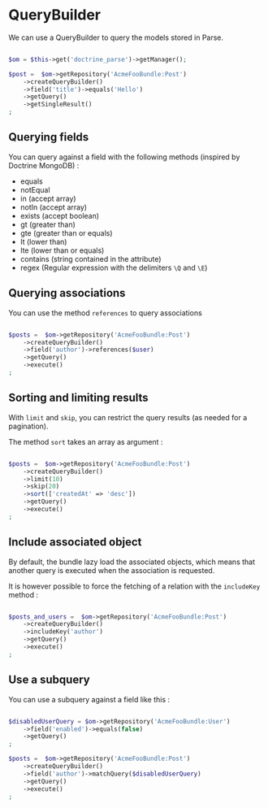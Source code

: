 # QueryBuilder

We can use a QueryBuilder to query the models stored in Parse.

``` php

$om = $this->get('doctrine_parse')->getManager();

$post =  $om->getRepository('AcmeFooBundle:Post')
    ->createQueryBuilder()
    ->field('title')->equals('Hello')
    ->getQuery()
    ->getSingleResult()
;
```

## Querying fields

You can query against a field with the following methods (inspired by Doctrine MongoDB) : 

- equals
- notEqual
- in (accept array)
- notIn (accept array)
- exists (accept boolean)
- gt (greater than)
- gte (greater than or equals)
- lt (lower than)
- lte (lower than or equals)
- contains (string contained in the attribute)
- regex (Regular expression with the delimiters `\Q` and `\E`)

## Querying associations

You can use the method `references` to query associations

``` php

$posts =  $om->getRepository('AcmeFooBundle:Post')
    ->createQueryBuilder()
    ->field('author')->references($user)
    ->getQuery()
    ->execute()
;
```

## Sorting and limiting results

With `limit` and `skip`, you can restrict the query results (as needed for a pagination).

The method `sort` takes an array as argument : 

``` php

$posts =  $om->getRepository('AcmeFooBundle:Post')
    ->createQueryBuilder()
    ->limit(10)
    ->skip(20)
    ->sort(['createdAt' => 'desc'])
    ->getQuery()
    ->execute()
;
```


## Include associated object

By default, the bundle lazy load the associated objects, which means that another query is executed when the association is requested.

It is however possible to force the fetching of a relation with the `includeKey` method : 

``` php

$posts_and_users =  $om->getRepository('AcmeFooBundle:Post')
    ->createQueryBuilder()
    ->includeKey('author')
    ->getQuery()
    ->execute()
;
```


## Use a subquery

You can use a subquery against a field like this : 

``` php

$disabledUserQuery = $om->getRepository('AcmeFooBundle:User')
    ->field('enabled')->equals(false)
    ->getQuery()
;

$posts =  $om->getRepository('AcmeFooBundle:Post')
    ->createQueryBuilder()
    ->field('author')->matchQuery($disabledUserQuery)
    ->getQuery()
    ->execute()
;
```